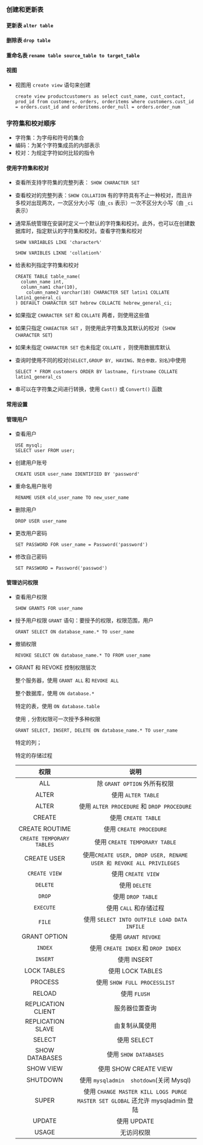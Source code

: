 ### 创建和更新表

#### 更新表 `alter table`

#### 删除表 `drop table`

#### 重命名表 `rename table source_table to target_table`

#### 视图

* 视图用 `create view` 语句来创建

  `create view productcustomers as select cust_name, cust_contact, prod_id from customers, orders, orderitems where customers.cust_id = orders.cust_id and orderitems.order_null = orders.order_num`

### 字符集和校对顺序

* 字符集：为字母和符号的集合
* 编码：为某个字符集成员的内部表示
* 校对：为规定字符如何比较的指令

#### 使用字符集和校对

* 查看所支持字符集的完整列表： `SHOW CHARACTER SET`

* 查看校对的完整列表：`SHOW COLLATION` 有的字符具有不止一种校对，而且许多校对出现两次，一次区分大小写（由`_cs` 表示）一次不区分大小写（由 `_ci` 表示）

* 通常系统管理在安装时定义一个默认的字符集和校对。此外，也可以在创建数据库时，指定默认的字符集和校对。查看字符集和校对

  `SHOW VARIABLES LIKE 'character%'`

  `SHOW VARIBLES LIKNE 'collation%'`

* 给表和列指定字符集和校对

  ```mysql
  CREATE TABLE table_name(
  	column_name int,
  	column_nam1 char(10),
      column_name2 varchar(10) CHARACTER SET latin1 COLLATE latin1_general_ci
  ) DEFAULT CHARACTER SET hebrew COLLACTE hebrew_general_ci;
  ```

* 如果指定 `CHARACTER SET` 和 `COLLATE` 两者，则使用这些值
* 如果只指定 `CHAEACTER SET` ，则使用此字符集及其默认的校对（`SHOW CHARACTER SET`)
* 如果未指定 `CHARACTER SET` 也未指定 `COLLATE` ，则使用数据库默认

* 查询时使用不同的校对(`SELECT,GROUP BY, HAVING，聚合参数，别名`)中使用

  ```mysql
  SELECT * FROM customers ORDER BY lastname, firstname COLLATE latin1_general_cs
  ```

* 串可以在字符集之间进行转换，使用 `Cast()` 或 `Convert()` 函数

#### 常用设置

#### 管理用户

* 查看用户

  ```mysql
  USE mysql;
  SELECT user FROM user;
  ```

* 创建用户账号

  ```mysql
  CREATE USER user_name IDENTIFIED BY 'password'
  ```

* 重命名用户账号

  ```mysql
  RENAME USER old_user_name TO new_user_name
  ```

* 删除用户

  ```mysql
  DROP USER user_name
  ```

* 更改用户密码

  ```mysql
  SET PASSWORD FOR user_name = Password('password')
  ```

* 修改自己密码

  ```mysql
  SET PASSWORD = Password('passwod')
  ```

#### 管理访问权限

* 查看用户权限

  ```mysql
  SHOW GRANTS FOR user_name
  ```

* 授予用户权限 `GRANT` 语句：要授予的权限，权限范围，用户

  ```mysql
  GRANT SELECT ON database_name.* TO user_name
  ```

* 撤销权限

  ```mysql
  REVOKE SELECT ON database_name.* TO FROM user_name
  ```

* GRANT 和 REVOKE 控制权限层次

  整个服务器，使用 `GRANT ALL` 和 `REVOKE ALL`

  整个数据库，使用 `ON database.*`

  特定的表，使用 `ON database.table`

  使用 `,` 分割权限可一次授予多种权限 

  ```mysql
  GRANT SELECT, INSERT, DELETE ON database_name.* TO user_name
  ```

  特定的列；

  特定的存储过程

  |           权限            |                             说明                             |
  | :-----------------------: | :----------------------------------------------------------: |
  |            ALL            |                 除 `GRANT OPTION` 外所有权限                 |
  |           ALTER           |                      使用 `ALTER TABLE`                      |
  |           ALTER           |          使用 `ALTER PROCEDURE` 和 `DROP PROCEDURE`          |
  |          CREATE           |                     使用 `CREATE TABLE`                      |
  |      CREATE ROUTIME       |                   使用 `CREATE PROCEDURE`                    |
  | `CREATE TEMPORARY TABLES` |                使用 `CREATE TEMPORARY TABLE`                 |
  |        CREATE USER        | 使用`CREATE USER, DROP USER, RENAME USER 和 REVOKE ALL PRIVILEGES` |
  |       `CREATE VIEW`       |                      使用 `CREATE VIEW`                      |
  |         `DELETE`          |                        使用 `DELETE`                         |
  |          `DROP`           |                      使用 `DROP TABLE`                       |
  |         `EXECUTE`         |                    使用 `CALL` 和存储过程                    |
  |          `FILE`           |         使用 `SELECT INTO OUTFILE LOAD DATA INFILE`          |
  |       GRANT OPTION        |                     使用 `GRANT REVOKE`                      |
  |          `INDEX`          |             使用 `CREATE INDEX` 和 `DROP INDEX`              |
  |         `INSERT`          |                         使用 INSERT                          |
  |        LOCK TABLES        |                       使用 LOCK TABLES                       |
  |          PROCESS          |                 使用 `SHOW FULL PROCESSLIST`                 |
  |          RELOAD           |                         使用 `FLUSH`                         |
  |    REPLICATION CLIENT     |                        服务器位置查询                        |
  |     REPLICATION SLAVE     |                        由复制从属使用                        |
  |          SELECT           |                         使用 SELECT                          |
  |      SHOW DATABASES       |                    使用 `SHOW DATABASES`                     |
  |         SHOW VIEW         |                    使用 SHOW CREATE VIEW                     |
  |         SHUTDOWN          |           使用 `mysqladmin  shotdown`(关闭 Mysql)            |
  |           SUPER           | 使用 `CHANGE MASTER KILL LOGS PURGE MASTER SET GLOBAL` 还允许 mysqladmin 登陆 |
  |          UPDATE           |                         使用 UPDATE                          |
  |           USAGE           |                          无访问权限                          |




